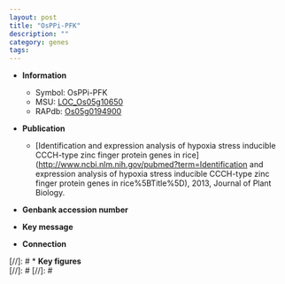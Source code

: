 ```yaml
---
layout: post
title: "OsPPi-PFK"
description: ""
category: genes
tags: 
---
```


* **Information**  
    + Symbol: OsPPi-PFK  
    + MSU: [LOC_Os05g10650](http://rice.plantbiology.msu.edu/cgi-bin/ORF_infopage.cgi?orf=LOC_Os05g10650)  
    + RAPdb: [Os05g0194900](http://rapdb.dna.affrc.go.jp/viewer/gbrowse_details/irgsp1?name=Os05g0194900)  

* **Publication**  
    + [Identification and expression analysis of hypoxia stress inducible CCCH-type zinc finger protein genes in rice](http://www.ncbi.nlm.nih.gov/pubmed?term=Identification and expression analysis of hypoxia stress inducible CCCH-type zinc finger protein genes in rice%5BTitle%5D), 2013, Journal of Plant Biology.

* **Genbank accession number**  

* **Key message**  

* **Connection**  

[//]: # * **Key figures**  
[//]: # 
[//]: # 
